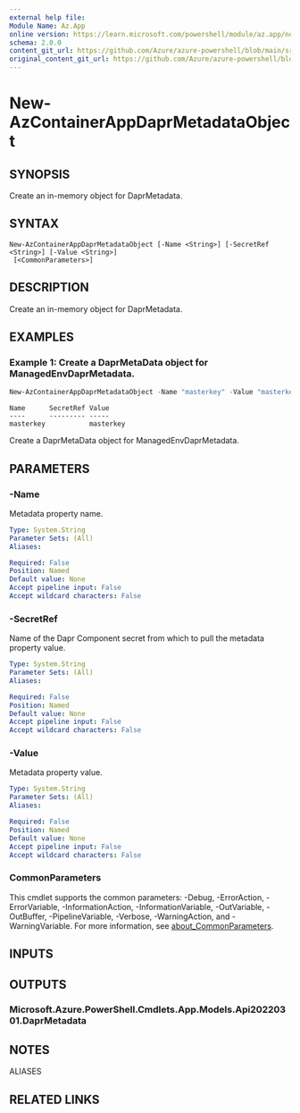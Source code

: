 ```yaml
---
external help file: 
Module Name: Az.App
online version: https://learn.microsoft.com/powershell/module/az.app/new-azcontainerappdaprmetadataobject
schema: 2.0.0
content_git_url: https://github.com/Azure/azure-powershell/blob/main/src/App/help/New-AzContainerAppDaprMetadataObject.md
original_content_git_url: https://github.com/Azure/azure-powershell/blob/main/src/App/help/New-AzContainerAppDaprMetadataObject.md
---
```


# New-AzContainerAppDaprMetadataObject

## SYNOPSIS
Create an in-memory object for DaprMetadata.

## SYNTAX

```
New-AzContainerAppDaprMetadataObject [-Name <String>] [-SecretRef <String>] [-Value <String>]
 [<CommonParameters>]
```

## DESCRIPTION
Create an in-memory object for DaprMetadata.

## EXAMPLES

### Example 1: Create a DaprMetaData object for ManagedEnvDaprMetadata.
```powershell
New-AzContainerAppDaprMetadataObject -Name "masterkey" -Value "masterkey"
```

```output
Name      SecretRef Value
----      --------- -----
masterkey           masterkey
```

Create a DaprMetaData object for ManagedEnvDaprMetadata.

## PARAMETERS

### -Name
Metadata property name.

```yaml
Type: System.String
Parameter Sets: (All)
Aliases:

Required: False
Position: Named
Default value: None
Accept pipeline input: False
Accept wildcard characters: False
```

### -SecretRef
Name of the Dapr Component secret from which to pull the metadata property value.

```yaml
Type: System.String
Parameter Sets: (All)
Aliases:

Required: False
Position: Named
Default value: None
Accept pipeline input: False
Accept wildcard characters: False
```

### -Value
Metadata property value.

```yaml
Type: System.String
Parameter Sets: (All)
Aliases:

Required: False
Position: Named
Default value: None
Accept pipeline input: False
Accept wildcard characters: False
```

### CommonParameters
This cmdlet supports the common parameters: -Debug, -ErrorAction, -ErrorVariable, -InformationAction, -InformationVariable, -OutVariable, -OutBuffer, -PipelineVariable, -Verbose, -WarningAction, and -WarningVariable. For more information, see [about_CommonParameters](http://go.microsoft.com/fwlink/?LinkID=113216).

## INPUTS

## OUTPUTS

### Microsoft.Azure.PowerShell.Cmdlets.App.Models.Api20220301.DaprMetadata

## NOTES

ALIASES

## RELATED LINKS

